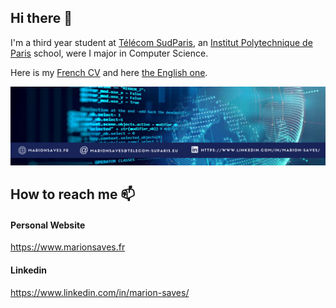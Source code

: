 ## Hi there 👋

I'm a third year student at [Télécom SudParis](https://www.telecom-sudparis.eu/), an [Institut Polytechnique de Paris](https://www.ip-paris.fr/) school, were I major in Computer Science. 

Here is my [French CV](assets/CV_SavesMarion.pdf) and here [the English one](assets/CV_SavesMarion_En.pdf).

![me](assets/banner_cv_lin.png)

## How to reach me 📫

#### Personal Website
https://www.marionsaves.fr

#### Linkedin
https://www.linkedin.com/in/marion-saves/



<!--
**Saves-Marion/Saves-Marion** is a ✨ _special_ ✨ repository because its `README.md` (this file) appears on your GitHub profile.

Here are some ideas to get you started:

- 🔭 I’m currently working on ...
- 🌱 I’m currently learning ...
- 👯 I’m looking to collaborate on ...
- 🤔 I’m looking for help with ...
- 💬 Ask me about ...
- 📫 How to reach me: ...
- 😄 Pronouns: ...
- ⚡ Fun fact: ...
-->
